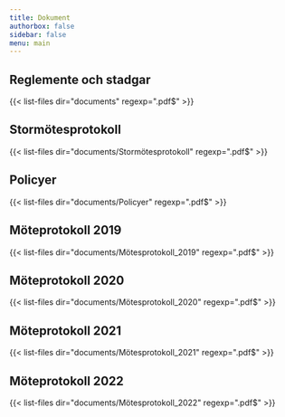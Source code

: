 ```yaml
---
title: Dokument
authorbox: false
sidebar: false
menu: main
---
```


## Reglemente och stadgar
{{< list-files dir="documents" regexp=".pdf$" >}}


## Stormötesprotokoll
{{< list-files dir="documents/Stormötesprotokoll" regexp=".pdf$" >}}

## Policyer
{{< list-files dir="documents/Policyer" regexp=".pdf$" >}}

## Möteprotokoll 2019
{{< list-files dir="documents/Mötesprotokoll_2019" regexp=".pdf$" >}}

## Möteprotokoll 2020
{{< list-files dir="documents/Mötesprotokoll_2020" regexp=".pdf$" >}}

## Möteprotokoll 2021
{{< list-files dir="documents/Mötesprotokoll_2021" regexp=".pdf$" >}}

## Möteprotokoll 2022
{{< list-files dir="documents/Mötesprotokoll_2022" regexp=".pdf$" >}}
